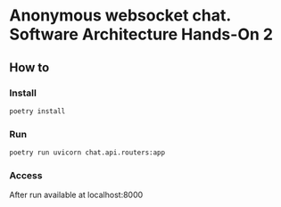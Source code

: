 # Anonymous websocket chat. Software Architecture Hands-On 2

## How to

### Install
```bash
poetry install
```

### Run
```bash
poetry run uvicorn chat.api.routers:app
```

### Access
After run available at localhost:8000